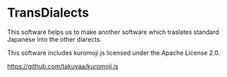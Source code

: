 # TransDialects
This software helps us to make another software which traslates standard Japanese into the other diarects.

This software includes kuromoji.js licensed under the Apache License 2.0.

https://github.com/takuyaa/kuromoji.js
